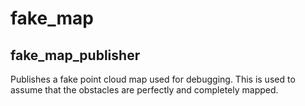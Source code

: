# fake_map

## fake_map_publisher
Publishes a fake point cloud map used for debugging. This is used to assume that the obstacles are perfectly and completely mapped.
